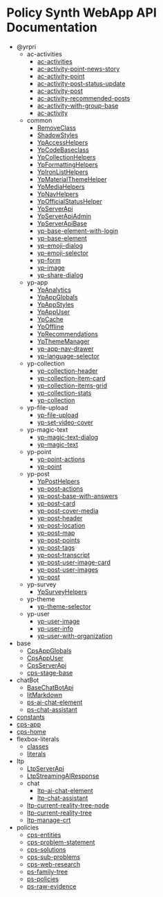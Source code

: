 # Policy Synth WebApp API Documentation

- @yrpri
  - ac-activities
    - [ac-activities](src/@yrpri/ac-activities/ac-activities.md)
    - [ac-activity-point-news-story](src/@yrpri/ac-activities/ac-activity-point-news-story.md)
    - [ac-activity-point](src/@yrpri/ac-activities/ac-activity-point.md)
    - [ac-activity-post-status-update](src/@yrpri/ac-activities/ac-activity-post-status-update.md)
    - [ac-activity-post](src/@yrpri/ac-activities/ac-activity-post.md)
    - [ac-activity-recommended-posts](src/@yrpri/ac-activities/ac-activity-recommended-posts.md)
    - [ac-activity-with-group-base](src/@yrpri/ac-activities/ac-activity-with-group-base.md)
    - [ac-activity](src/@yrpri/ac-activities/ac-activity.md)
  - common
    - [RemoveClass](src/@yrpri/common/RemoveClass.md)
    - [ShadowStyles](src/@yrpri/common/ShadowStyles.md)
    - [YpAccessHelpers](src/@yrpri/common/YpAccessHelpers.md)
    - [YpCodeBaseclass](src/@yrpri/common/YpCodeBaseclass.md)
    - [YpCollectionHelpers](src/@yrpri/common/YpCollectionHelpers.md)
    - [YpFormattingHelpers](src/@yrpri/common/YpFormattingHelpers.md)
    - [YpIronListHelpers](src/@yrpri/common/YpIronListHelpers.md)
    - [YpMaterialThemeHelper](src/@yrpri/common/YpMaterialThemeHelper.md)
    - [YpMediaHelpers](src/@yrpri/common/YpMediaHelpers.md)
    - [YpNavHelpers](src/@yrpri/common/YpNavHelpers.md)
    - [YpOfficialStatusHelper](src/@yrpri/common/YpOfficialStatusHelper.md)
    - [YpServerApi](src/@yrpri/common/YpServerApi.md)
    - [YpServerApiAdmin](src/@yrpri/common/YpServerApiAdmin.md)
    - [YpServerApiBase](src/@yrpri/common/YpServerApiBase.md)
    - [yp-base-element-with-login](src/@yrpri/common/yp-base-element-with-login.md)
    - [yp-base-element](src/@yrpri/common/yp-base-element.md)
    - [yp-emoji-dialog](src/@yrpri/common/yp-emoji-dialog.md)
    - [yp-emoji-selector](src/@yrpri/common/yp-emoji-selector.md)
    - [yp-form](src/@yrpri/common/yp-form.md)
    - [yp-image](src/@yrpri/common/yp-image.md)
    - [yp-share-dialog](src/@yrpri/common/yp-share-dialog.md)
  - yp-app
    - [YpAnalytics](src/@yrpri/yp-app/YpAnalytics.md)
    - [YpAppGlobals](src/@yrpri/yp-app/YpAppGlobals.md)
    - [YpAppStyles](src/@yrpri/yp-app/YpAppStyles.md)
    - [YpAppUser](src/@yrpri/yp-app/YpAppUser.md)
    - [YpCache](src/@yrpri/yp-app/YpCache.md)
    - [YpOffline](src/@yrpri/yp-app/YpOffline.md)
    - [YpRecommendations](src/@yrpri/yp-app/YpRecommendations.md)
    - [YpThemeManager](src/@yrpri/yp-app/YpThemeManager.md)
    - [yp-app-nav-drawer](src/@yrpri/yp-app/yp-app-nav-drawer.md)
    - [yp-language-selector](src/@yrpri/yp-app/yp-language-selector.md)
  - yp-collection
    - [yp-collection-header](src/@yrpri/yp-collection/yp-collection-header.md)
    - [yp-collection-item-card](src/@yrpri/yp-collection/yp-collection-item-card.md)
    - [yp-collection-items-grid](src/@yrpri/yp-collection/yp-collection-items-grid.md)
    - [yp-collection-stats](src/@yrpri/yp-collection/yp-collection-stats.md)
    - [yp-collection](src/@yrpri/yp-collection/yp-collection.md)
  - yp-file-upload
    - [yp-file-upload](src/@yrpri/yp-file-upload/yp-file-upload.md)
    - [yp-set-video-cover](src/@yrpri/yp-file-upload/yp-set-video-cover.md)
  - yp-magic-text
    - [yp-magic-text-dialog](src/@yrpri/yp-magic-text/yp-magic-text-dialog.md)
    - [yp-magic-text](src/@yrpri/yp-magic-text/yp-magic-text.md)
  - yp-point
    - [yp-point-actions](src/@yrpri/yp-point/yp-point-actions.md)
    - [yp-point](src/@yrpri/yp-point/yp-point.md)
  - yp-post
    - [YpPostHelpers](src/@yrpri/yp-post/YpPostHelpers.md)
    - [yp-post-actions](src/@yrpri/yp-post/yp-post-actions.md)
    - [yp-post-base-with-answers](src/@yrpri/yp-post/yp-post-base-with-answers.md)
    - [yp-post-card](src/@yrpri/yp-post/yp-post-card.md)
    - [yp-post-cover-media](src/@yrpri/yp-post/yp-post-cover-media.md)
    - [yp-post-header](src/@yrpri/yp-post/yp-post-header.md)
    - [yp-post-location](src/@yrpri/yp-post/yp-post-location.md)
    - [yp-post-map](src/@yrpri/yp-post/yp-post-map.md)
    - [yp-post-points](src/@yrpri/yp-post/yp-post-points.md)
    - [yp-post-tags](src/@yrpri/yp-post/yp-post-tags.md)
    - [yp-post-transcript](src/@yrpri/yp-post/yp-post-transcript.md)
    - [yp-post-user-image-card](src/@yrpri/yp-post/yp-post-user-image-card.md)
    - [yp-post-user-images](src/@yrpri/yp-post/yp-post-user-images.md)
    - [yp-post](src/@yrpri/yp-post/yp-post.md)
  - yp-survey
    - [YpSurveyHelpers](src/@yrpri/yp-survey/YpSurveyHelpers.md)
  - yp-theme
    - [yp-theme-selector](src/@yrpri/yp-theme/yp-theme-selector.md)
  - yp-user
    - [yp-user-image](src/@yrpri/yp-user/yp-user-image.md)
    - [yp-user-info](src/@yrpri/yp-user/yp-user-info.md)
    - [yp-user-with-organization](src/@yrpri/yp-user/yp-user-with-organization.md)
- base
  - [CpsAppGlobals](src/base/CpsAppGlobals.md)
  - [CpsAppUser](src/base/CpsAppUser.md)
  - [CpsServerApi](src/base/CpsServerApi.md)
  - [cps-stage-base](src/base/cps-stage-base.md)
- chatBot
  - [BaseChatBotApi](src/chatBot/BaseChatBotApi.md)
  - [litMarkdown](src/chatBot/litMarkdown.md)
  - [ps-ai-chat-element](src/chatBot/ps-ai-chat-element.md)
  - [ps-chat-assistant](src/chatBot/ps-chat-assistant.md)
- [constants](src/constants.md)
- [cps-app](src/cps-app.md)
- [cps-home](src/cps-home.md)
- flexbox-literals
  - [classes](src/flexbox-literals/classes.md)
  - [literals](src/flexbox-literals/literals.md)
- ltp
  - [LtpServerApi](src/ltp/LtpServerApi.md)
  - [LtpStreamingAIResponse](src/ltp/LtpStreamingAIResponse.md)
  - chat
    - [ltp-ai-chat-element](src/ltp/chat/ltp-ai-chat-element.md)
    - [ltp-chat-assistant](src/ltp/chat/ltp-chat-assistant.md)
  - [ltp-current-reality-tree-node](src/ltp/ltp-current-reality-tree-node.md)
  - [ltp-current-reality-tree](src/ltp/ltp-current-reality-tree.md)
  - [ltp-manage-crt](src/ltp/ltp-manage-crt.md)
- policies
  - [cps-entities](src/policies/cps-entities.md)
  - [cps-problem-statement](src/policies/cps-problem-statement.md)
  - [cps-solutions](src/policies/cps-solutions.md)
  - [cps-sub-problems](src/policies/cps-sub-problems.md)
  - [cps-web-research](src/policies/cps-web-research.md)
  - [ps-family-tree](src/policies/ps-family-tree.md)
  - [ps-policies](src/policies/ps-policies.md)
  - [ps-raw-evidence](src/policies/ps-raw-evidence.md)
